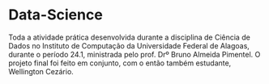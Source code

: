 # Data-Science

Toda a atividade prática desenvolvida durante a disciplina de Ciência de Dados no Instituto de Computação da Universidade Federal de Alagoas, durante o período 24.1, ministrada pelo prof. Drº Bruno Almeida Pimentel. 
O projeto final foi feito em conjunto, com o então também estudante, Wellington Cezário.
